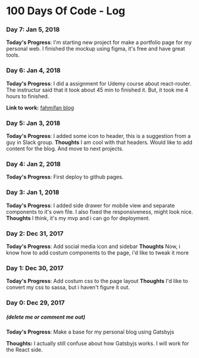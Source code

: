 # 100 Days Of Code - Log

### Day 7: Jan 5, 2018
**Today's Progress**: I'm starting new project for make a portfolio page for my personal web. I finished the mockup using figma, it's free and have great tools.

### Day 6: Jan 4, 2018
**Today's Progress**: I did a assignment for  Udemy course about react-router. The instructur said that it took about 45 min to finished it. But, it took me 4 hours to finished. 

**Link to work:** [fahmifan blog](https://github.com/fahmifan/fahmifan_blog)

### Day 5: Jan 3, 2018
**Today's Progress**: I added some icon to header, this is a suggestion from a guy in Slack group.
**Thoughts** I am cool with that headers. Would like to add content for the blog. And move to next projects.

### Day 4: Jan 2, 2018
**Today's Progress**: First deploy to github pages. 

### Day 3: Jan 1, 2018
**Today's Progress**: I added side drawer for mobile view and separate components to it's own file. I also fixed the responsiveness, might look nice.
**Thoughts** I think, it's my mvp and i can go for deployment.

### Day 2: Dec 31, 2017
**Today's Progress**: Add social media icon and sidebar
**Thoughts** Now, i know how to add costum components to the page, i'd like to tweak it more

### Day 1: Dec 30, 2017
**Today's Progress**: Add costum css to the page layout
**Thoughts** I'd like to convert my css to sassa, but i haven't figure it out.

### Day 0: Dec 29, 2017
##### (delete me or comment me out)

**Today's Progress**: Make a base for my personal blog using Gatsbyjs

**Thoughts:** I actually still confuse about how Gatsbyjs works. I will work for the React side.
